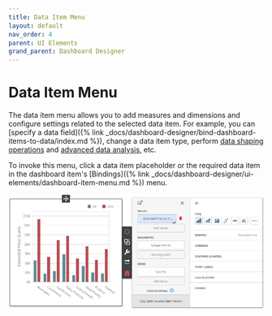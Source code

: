 ```yaml
---
title: Data Item Menu
layout: default
nav_order: 4
parent: UI Elements
grand_parent: Dashboard Designer
---
```

# Data Item Menu
The data item menu allows you to add measures and dimensions and configure settings related to the selected data item. For example, you can [specify a data field]({% link _docs/dashboard-designer/bind-dashboard-items-to-data/index.md %}), change a data item type, perform [data shaping operations](../data-shaping.md) and [advanced data analysis](../data-analysis.md), etc.

To invoke this menu, click a data item placeholder or the required data item in the dashboard item's [Bindings]({% link _docs/dashboard-designer/ui-elements/dashboard-item-menu.md %}) menu.

![wdd-data-item-menu](/assets/images/dashboards/img125907.png)